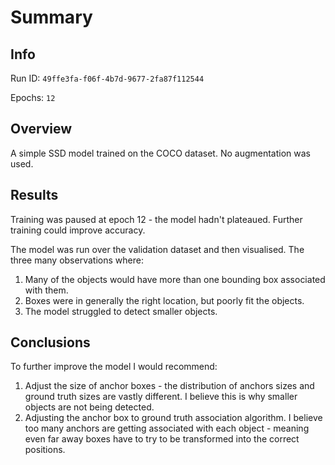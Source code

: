 # Summary

## Info

Run ID: `49ffe3fa-f06f-4b7d-9677-2fa87f112544`

Epochs: `12`

## Overview

A simple SSD model trained on the COCO dataset. No augmentation was used.

## Results

Training was paused at epoch 12 - the model hadn't plateaued. Further training could improve accuracy.

The model was run over the validation dataset and then visualised. The three many observations where:

1. Many of the objects would have more than one bounding box associated with them.
2. Boxes were in generally the right location, but poorly fit the objects.
3. The model struggled to detect smaller objects.

## Conclusions

To further improve the model I would recommend:

1. Adjust the size of anchor boxes - the distribution of anchors sizes and ground truth sizes are vastly different. I believe this is why smaller objects are not being detected.
2. Adjusting the anchor box to ground truth association algorithm. I believe too many anchors are getting associated with each object - meaning even far away boxes have to try to be transformed into the correct positions.
